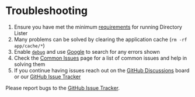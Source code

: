# Troubleshooting

1. Ensure you have met the minimum [requirements](../getting-started/installation.md#requirements) for running Directory Lister
2. Many problems can be solved by clearing the application cache \(`rm -rf app/cache/*`\)
3. Enable [`debug`](../configuration/app-config-reference.md#debug) and use [Google](https://www.google.com) to search for any errors shown
4. Check the [Common Issues](common-issues.md) page for a list of common issues and help in solving them
5. If you continue having issues reach out on the [GitHub Discussions](https://github.com/DirectoryLister/DirectoryLister/discussions) board or our [GitHub Issue Tracker](https://github.com/DirectoryLister/DirectoryLister/issues)

Please report bugs to the [GitHub Issue Tracker](https://github.com/DirectoryLister/DirectoryLister/issues).

